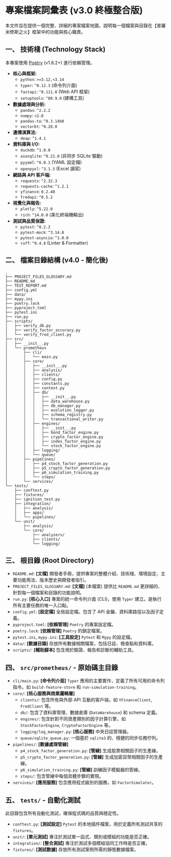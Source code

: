# 專案檔案詞彙表 (v3.0 終極整合版)

本文件旨在提供一個完整、詳細的專案檔案地圖，說明每一個檔案與目錄在【普羅米修斯之火】框架中的功能與核心職責。

## **一、 技術棧 (Technology Stack)**

本專案使用 [Poetry](https://python-poetry.org/) (v1.8.2+) 進行依賴管理。

*   **核心與框架:**
    *   `python`: `>=3.12,<3.14`
    *   `typer`: `^0.12.3` (命令列介面)
    *   `fastapi`: `^0.111.0` (Web API 框架)
    *   `setuptools`: `^80.9.0` (建構工具)
*   **數據處理與分析:**
    *   `pandas`: `^2.2.2`
    *   `numpy`: `<2.0`
    *   `pandas-ta`: `^0.3.14b0`
    *   `vectorbt`: `^0.28.0`
*   **遺傳演算法:**
    *   `deap`: `^1.4.1`
*   **資料庫與 I/O:**
    *   `duckdb`: `^1.0.0`
    *   `aiosqlite`: `^0.21.0` (非同步 SQLite 驅動)
    *   `pyyaml`: `^6.0.1` (YAML 設定檔)
    *   `openpyxl`: `^3.1.5` (Excel 讀寫)
*   **網路與 API 客戶端:**
    *   `requests`: `^2.32.3`
    *   `requests-cache`: `^1.2.1`
    *   `yfinance`: `0.2.40`
    *   `fredapi`: `^0.5.2`
*   **視覺化與報告:**
    *   `plotly`: `^5.22.0`
    *   `rich`: `^14.0.0` (美化終端機輸出)
*   **測試與品質保證:**
    *   `pytest`: `^8.2.2`
    *   `pytest-mock`: `^3.14.0`
    *   `pytest-asyncio`: `^1.0.0`
    *   `ruff`: `^0.4.8` (Linter & Formatter)

## **二、 檔案目錄結構 (v4.0 - 簡化後)**

```
.
├── PROJECT_FILES_GLOSSARY.md
├── README.md
├── TEST_REPORT.md
├── config.yml
├── data/
├── mypy.ini
├── poetry.lock
├── pyproject.toml
├── pytest.ini
├── run.py
├── scripts/
│   ├── verify_db.py
│   ├── verify_factor_accuracy.py
│   └── verify_fred_client.py
├── src/
│   ├── __init__.py
│   └── prometheus
│       ├── cli/
│       │   └── main.py
│       ├── core/
│       │   ├── __init__.py
│       │   ├── analysis/
│       │   ├── clients/
│       │   ├── config.py
│       │   ├── constants.py
│       │   ├── context.py
│       │   ├── db/
│       │   │   ├── __init__.py
│       │   │   ├── data_warehouse.py
│       │   │   ├── db_manager.py
│       │   │   ├── evolution_logger.py
│       │   │   ├── schema_registry.py
│       │   │   └── transactional_writer.py
│       │   ├── engines/
│       │   │   ├── __init__.py
│       │   │   ├── bond_factor_engine.py
│       │   │   ├── crypto_factor_engine.py
│       │   │   ├── index_factor_engine.py
│       │   │   └── stock_factor_engine.py
│       │   ├── logging/
│       │   └── queue/
│       ├── pipelines/
│       │   ├── p4_stock_factor_generation.py
│       │   ├── p5_crypto_factor_generation.py
│       │   ├── p6_simulation_training.py
│       │   └── steps/
│       └── services/
└── tests/
    ├── conftest.py
    ├── fixtures/
    ├── ignition_test.py
    ├── integration/
    │   ├── analysis/
    │   ├── apps/
    │   └── pipelines/
    └── unit/
        ├── analysis/
        └── core/
            ├── analyzers/
            ├── clients/
            └── logging/
```

## **三、 根目錄 (Root Directory)**

-   `README.md`: **[文檔]** 開發者手冊，提供專案的整體介紹、技術棧、環境設定、主要功能用法、版本歷史與開發者指引。
-   `PROJECT_FILES_GLOSSARY.md`: **[文檔]** (本檔案) 提供比 `README.md` 更詳細的、針對每一個檔案和目錄的功能說明。
-   `run.py`: **[核心入口]** 專案的統一命令列介面 (CLI)，使用 `Typer` 建立。是執行所有主要任務的唯一入口點。
-   `config.yml`: **[設定檔]** 全局設定檔。包含了 API 金鑰、資料庫路徑以及因子定義。
-   `pyproject.toml`: **[依賴管理]** `Poetry` 的專案設定檔。
-   `poetry.lock`: **[依賴管理]** `Poetry` 的鎖定檔案。
-   `pytest.ini`, `mypy.ini`: **[工具設定]** `Pytest` 和 `Mypy` 的設定檔。
-   `data/`: **[數據目錄]** 存放所有數據相關檔案，包括日誌、檢查點和資料庫。
-   `scripts/`: **[輔助腳本]** 包含用於驗證、報告和診斷的輔助工具。

## **四、 `src/prometheus/` - 原始碼主目錄**

-   `cli/main.py`: **[命令列介面]** `Typer` 應用的主要實作，定義了所有可用的命令列指令，如 `build-feature-store` 和 `run-simulation-training`。
-   `core/`: **[核心服務與商業邏輯層]**
    -   `clients/`: 包含所有與外部 API 互動的客戶端，如 `YFinanceClient`, `FredClient` 等。
    -   `db/`: 包含了資料庫管理、數據倉庫 (`DataWarehouse`) 和 schema 定義。
    -   `engines/`: 包含針對不同資產類別的因子計算引擎，如 `StockFactorEngine`, `CryptoFactorEngine` 等。
    -   `logging/log_manager.py`: **[核心服務]** 中央日誌管理器。
    -   `queue/sqlite_queue.py`: 一個基於 `sqlite3` 的、穩健的同步任務佇列。
-   `pipelines/`: **[數據處理管線]**
    -   `p4_stock_factor_generation.py`: **[管線]** 生成股票相關因子的生產線。
    -   `p5_crypto_factor_generation.py`: **[管線]** 生成加密貨幣相關因子的生產線。
    -   `p6_simulation_training.py`: **[管線]** 訓練因子模擬器的管線。
    -   `steps/`: 包含管線中每個具體步驟的實現。
-   `services/`: **[應用服務]** 包含應用程式級別的服務，如 `FactorSimulator`。

## **五、 `tests/` - 自動化測試**

此目錄包含所有自動化測試，確保程式碼的品質與穩定性。

-   `conftest.py`: **[測試設定]** `Pytest` 的本地插件檔案，用於定義所有測試共享的 `fixtures`。
-   `unit/`: **[單元測試]** 專注於測試單一函式、類別或模組的功能是否正確。
-   `integration/`: **[整合測試]** 專注於測試多個模組協同工作時是否正確。
-   `fixtures/`: **[測試數據]** 存放所有測試案例所需的靜態數據檔案。
